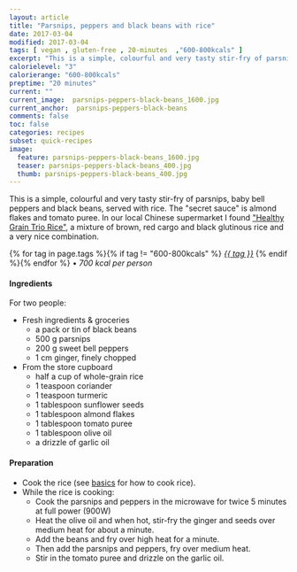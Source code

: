 ```yaml
---
layout: article
title: "Parsnips, peppers and black beans with rice"
date: 2017-03-04
modified: 2017-03-04
tags: [ vegan , gluten-free , 20-minutes  ,"600-800kcals" ]
excerpt: "This is a simple, colourful and very tasty stir-fry of parsnips, peppers and black beans, served with rice"
calorielevel: "3"
calorierange: "600-800kcals"
preptime: "20 minutes"
current: ""
current_image:  parsnips-peppers-black-beans_1600.jpg
current_anchor:  parsnips-peppers-black-beans
comments: false
toc: false
categories: recipes
subset: quick-recipes
image:
  feature: parsnips-peppers-black-beans_1600.jpg
  teaser: parsnips-peppers-black-beans_400.jpg
  thumb: parsnips-peppers-black-beans_400.jpg
---
```


This is a simple, colourful and very tasty stir-fry of parsnips, baby bell peppers and black beans, served with rice. The "secret sauce" is almond flakes and tomato puree. In our local Chinese supermarket I found ["Healthy Grain Trio Rice"](https://www.orientalmart.co.uk/rice---grains/general/sawat-d-healthy-grain-trio-rice------------), a mixture of brown, red cargo and black glutinous rice and a very nice combination.

{% for tag in page.tags %}{% if tag != "600-800kcals" %}&nbsp;<a class="post-tag" href="{{ site.url}}/tags/#{{ tag }}">_{{ tag }}_</a>&nbsp;{% endif %}{% endfor %} &bull;&nbsp;<em>700&nbsp;kcal&nbsp;per&nbsp;person</em>&nbsp;&nbsp;<a href="{{ site.url}}/tags/#600-800kcals"><img src="{{ site.url }}/images/battery_lvl_3.png" style="height:1.0em;"></a>

#### Ingredients

For two people:

- Fresh ingredients & groceries
    - a pack or tin of black beans
    - 500 g parsnips
    - 200 g sweet bell peppers
    - 1 cm ginger, finely chopped
- From the store cupboard
    - half a cup of whole-grain rice
    - 1 teaspoon coriander
    - 1 teaspoon turmeric
    - 1 tablespoon sunflower seeds
    - 1 tablespoon almond flakes
    - 1 tablespoon tomato puree
    - 1 tablespoon olive oil
    - a drizzle of garlic oil

#### Preparation

- Cook the rice (see <a href="{{ site.url }}/basics">basics</a> for how to cook rice).
- While the rice is cooking:
  - Cook the parsnips and peppers in the microwave for twice 5 minutes at full power (900W)
  - Heat the olive oil and when hot, stir-fry the ginger and seeds over medium heat for about a minute.
  - Add the beans and fry over high heat for a minute.
  - Then add the parsnips and peppers, fry over medium heat.
  - Stir in the tomato puree and drizzle on the garlic oil.
